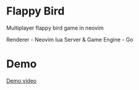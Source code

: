 # Flappy Bird

Multiplayer flappy bird game in neovim 

Renderer - Neovim lua
Server & Game Engine - Go

# Demo

[Demo video](./demo.mp4)

